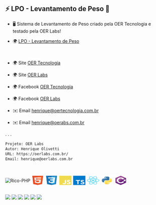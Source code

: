 <!--
**oerlabshenrique/oerlabshenrique** is a ✨ _special_ ✨ repository because its `README.md` (this file) appears on your GitHub profile.

Here are some ideas to get you started:

- 🔭 I’m currently working on ...
- 🌱 I’m currently learning ...
- 👯 I’m looking to collaborate on ...
- 🤔 I’m looking for help with ...
- 💬 Ask me about ...
- 📫 How to reach me: ...
- 😄 Pronouns: ...
- ⚡ Fun fact: ...
-->


## ⚡ LPO - Levantamento de Peso 👋


 
* 🖥️ Sistema de Levantamento de Peso criado pela OER Tecnologia e testado pela OER Labs!
* 🌍 [LPO - Levantamento de Peso](http://oerlabs.com.br/lpo)
    
  <br>
  
* 🌍 Site  [OER Tecnologia](http://oertecnologia.com.br)
* 🌍 Site  [OER Labs](http://oerlabs.com.br)
* 🌍 Facebook  [OER Tecnologia](https://www.facebook.com/oerdev)
* 🌍 Facebook  [OER Labs](https://www.facebook.com/oerlabs)
* ✉️ Email [henrique@oertecnologia.com.br](mailto:henrique@oertecnologia.com.br)
* ✉️ Email [henrique@oerabs.com.br](mailto:henrique@oerabs.com.br)
 
 .
 .
 .
 
 
    Projeto: OER Labs
    Autor: Henrique Olivetti 
    URL: https://oerlabs.com.br/ 
    Email: henrique@oerlabs.com.br


  ##
  
 
<div style="display: inline_block"><br>
  <img align="center" alt="Rico-PHP" height="30" width="40" src="https://raw.githubusercontent.com/danielcranney/readme-generator/main/public/icons/skills/php-colored.svg"/></a>
  <img align="center" alt="Rico-HTML" height="30" width="40" src="https://raw.githubusercontent.com/devicons/devicon/master/icons/html5/html5-original.svg">
  <img align="center" alt="Rico-CSS" height="30" width="40" src="https://raw.githubusercontent.com/devicons/devicon/master/icons/css3/css3-original.svg">
  <img align="center" alt="Rico-Js" height="30" width="40" src="https://raw.githubusercontent.com/devicons/devicon/master/icons/javascript/javascript-plain.svg">
  <img align="center" alt="Rico-Ts" height="30" width="40" src="https://raw.githubusercontent.com/devicons/devicon/master/icons/typescript/typescript-plain.svg">      
  <img align="center" alt="Rico-React" height="30" width="40" src="https://raw.githubusercontent.com/devicons/devicon/master/icons/react/react-original.svg">
  <img align="center" alt="Rico-Python" height="30" width="40" src="https://raw.githubusercontent.com/devicons/devicon/master/icons/python/python-original.svg">
  <img align="center" alt="Rico-Csharp" height="30" width="40" src="https://raw.githubusercontent.com/devicons/devicon/master/icons/csharp/csharp-original.svg">       
 </div>
  
  ##
 
<div> 
<a href="https://github.com/oerlabshenrique/oerlabshenrique" target="_blank"><img src="https://img.shields.io/badge/GitHub-100000?style=for-the-badge&logo=github&logoColor=white" target="_blank"></a>
  <a href="https://www.facebook.com/oerlabs" target="_blank"><img src="https://img.shields.io/badge/Facebook-1877F2?style=for-the-badge&logo=facebook&logoColor=white" target="_blank"></a>
  <a href="https://twitter.com/ricoolivetti" target="_blank"><img src="https://img.shields.io/badge/Twitter-1DA1F2?style=for-the-badge&logo=twitter&logoColor=white" target="_blank"></a>
  <a href="https://www.instagram.com/henriqueolivettioficial/" target="_blank"><img src="https://img.shields.io/badge/-Instagram-%23E4405F?style=for-the-badge&logo=instagram&logoColor=white" target="_blank"></a>
 <a href="https://www.linkedin.com/in/henriqueolivetti/" target="_blank"><img src="https://img.shields.io/badge/-LinkedIn-%230077B5?style=for-the-badge&logo=linkedin&logoColor=white" target="_blank"></a> 
 <a href="#" target="_blank"><img src="https://img.shields.io/badge/Adobe%20Photoshop-31A8FF?style=for-the-badge&logo=Adobe%20Photoshop&logoColor=white" target="_blank"></a>
 <a href="#" target="_blank"><a href="https://img.shields.io/badge/Adobe%20Photoshop-31A8FF?style=for-the-badge&logo=Adobe%20Photoshop&logoColor=white" target="_blank"></a>
</div>
